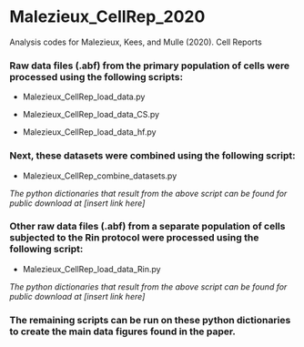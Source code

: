 # Malezieux_CellRep_2020

Analysis codes for Malezieux, Kees, and Mulle (2020). Cell Reports

### Raw data files (.abf) from the primary population of cells were processed using the following scripts:

* Malezieux_CellRep_load_data.py

* Malezieux_CellRep_load_data_CS.py

* Malezieux_CellRep_load_data_hf.py

### Next, these datasets were combined using the following script:

* Malezieux_CellRep_combine_datasets.py

*The python dictionaries that result from the above script can be found for public download at [insert link here]*

### Other raw data files (.abf) from a separate population of cells subjected to the Rin protocol were processed using the following script:

* Malezieux_CellRep_load_data_Rin.py

*The python dictionaries that result from the above script can be found for public download at [insert link here]*

### The remaining scripts can be run on these python dictionaries to create the main data figures found in the paper.

